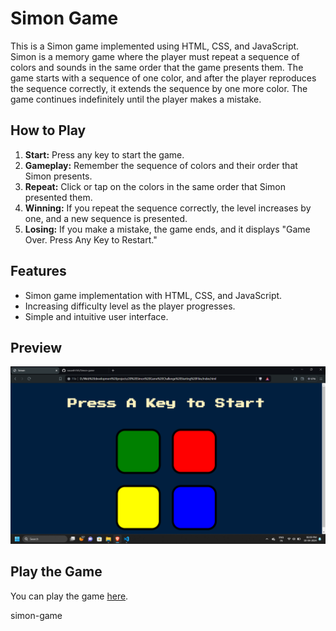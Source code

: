 # Simon Game

This is a Simon game implemented using HTML, CSS, and JavaScript. Simon is a memory game where the player must repeat a sequence of colors and sounds in the same order that the game presents them. The game starts with a sequence of one color, and after the player reproduces the sequence correctly, it extends the sequence by one more color. The game continues indefinitely until the player makes a mistake.

## How to Play

1. **Start:** Press any key to start the game.
2. **Gameplay:** Remember the sequence of colors and their order that Simon presents.
3. **Repeat:** Click or tap on the colors in the same order that Simon presented them.
4. **Winning:** If you repeat the sequence correctly, the level increases by one, and a new sequence is presented.
5. **Losing:** If you make a mistake, the game ends, and it displays "Game Over. Press Any Key to Restart."

## Features

- Simon game implementation with HTML, CSS, and JavaScript.
- Increasing difficulty level as the player progresses.
- Simple and intuitive user interface.

## Preview

![Simon Game Preview](Screenshot/Screenshot_1.png)

## Play the Game

You can play the game [here](https://vasanth165.github.io/Simon-game/).

simon-game
